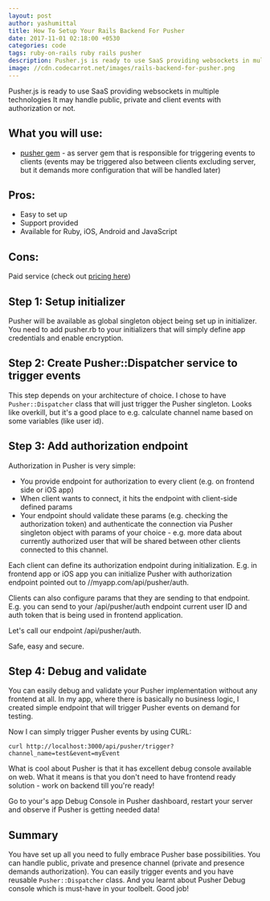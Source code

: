 ```yaml
---
layout: post
author: yashumittal
title: How To Setup Your Rails Backend For Pusher
date: 2017-11-01 02:18:00 +0530
categories: code
tags: ruby-on-rails ruby rails pusher
description: Pusher.js is ready to use SaaS providing websockets in multiple technologies It may handle public, private and client events with authorization or not.
image: //cdn.codecarrot.net/images/rails-backend-for-pusher.png
---
```


Pusher.js is ready to use SaaS providing websockets in multiple technologies It may handle public, private and client events with authorization or not.

## What you will use:

* [pusher gem](//github.com/pusher/pusher-http-ruby) - as server gem that is responsible for triggering events to clients (events may be triggered also between clients excluding server, but it demands more configuration that will be handled later)

## Pros:

* Easy to set up
* Support provided
* Available for Ruby, iOS, Android and JavaScript

## Cons:

Paid service (check out [pricing here](//pusher.com/pricing))

## Step 1: Setup initializer

Pusher will be available as global singleton object being set up in initializer. You need to add pusher.rb to your initializers that will simply define app credentials and enable encryption.

## Step 2: Create Pusher::Dispatcher service to trigger events

This step depends on your architecture of choice. I chose to have `Pusher::Dispatcher` class that will just trigger the Pusher singleton. Looks like overkill, but it's a good place to e.g. calculate channel name based on some variables (like user id).

## Step 3: Add authorization endpoint

Authorization in Pusher is very simple:

* You provide endpoint for authorization to every client (e.g. on frontend side or iOS app)
* When client wants to connect, it hits the endpoint with client-side defined params
* Your endpoint should validate these params (e.g. checking the authorization token) and authenticate the connection via Pusher singleton object with params of your choice - e.g. more data about currently authorized user that will be shared between other clients connected to this channel.

Each client can define its authorization endpoint during initialization. E.g. in frontend app or iOS app you can initialize Pusher with authorization endpoint pointed out to //myapp.com/api/pusher/auth.

Clients can also configure params that they are sending to that endpoint. E.g. you can send to your /api/pusher/auth endpoint current user ID and auth token that is being used in frontend application.

Let's call our endpoint /api/pusher/auth.

Safe, easy and secure.

## Step 4: Debug and validate

You can easily debug and validate your Pusher implementation without any frontend at all. In my app, where there is basically no business logic, I created simple endpoint that will trigger Pusher events on demand for testing.

Now I can simply trigger Pusher events by using CURL:

```curl
curl http://localhost:3000/api/pusher/trigger?channel_name=test&event=myEvent
```

What is cool about Pusher is that it has excellent debug console available on web. What it means is that you don't need to have frontend ready solution - work on backend till you're ready!

Go to your's app Debug Console in Pusher dashboard, restart your server and observe if Pusher is getting needed data!

## Summary

You have set up all you need to fully embrace Pusher base possibilities. You can handle public, private and presence channel (private and presence demands authorization). You can easily trigger events and you have reusable `Pusher::Dispatcher` class. And you learnt about Pusher Debug console which is must-have in your toolbelt. Good job!
